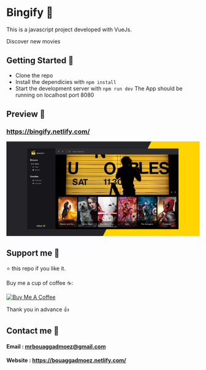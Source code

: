 # Bingify 🍿

This is a javascript project developed with VueJs.

Discover new movies

## Getting Started 🚀

- Clone the repo
- Install the dependicies with `npm install`
- Start the development server with `npm run dev`
  The App should be running on localhost port 8080

## Preview 📸

### https://bingify.netlify.com/

<img src="./app.png" >

## Support me 👊

⭐ this repo if you like it.

Buy me a cup of coffee ☕️:

<a href="https://www.buymeacoffee.com/bq6EgoCp0" target="_blank"><img src="https://bmc-cdn.nyc3.digitaloceanspaces.com/BMC-button-images/custom_images/orange_img.png" alt="Buy Me A Coffee" style="height: auto !important;width: auto !important;" ></a>

Thank you in advance 👍

## Contact me 📧

#### Email : mrbouaggadmoez@gmail.com

#### Website : https://bouaggadmoez.netlify.com/
